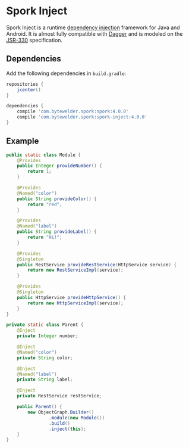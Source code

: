 # Spork Inject

Spork Inject is a runtime [dependency injection][dependency_injection] framework for Java and Android. It is almost fully compatible with [Dagger][dagger] and is modeled on the [JSR-330][jsr-330] specification.

## Dependencies

Add the following dependencies in `build.gradle`:

```groovy
repositories {
    jcenter()
}

dependencies {
    compile 'com.bytewelder.spork:spork:4.0.0'
    compile 'com.bytewelder.spork:spork-inject:4.0.0'
}
```

## Example

```java
public static class Module {
    @Provides
    public Integer provideNumber() {
        return 1;
    }

    @Provides
    @Named("color")
    public String provideColor() {
        return "red";
    }

    @Provides
    @Named("label")
    public String provideLabel() {
        return "Hi!";
    }

    @Provides
    @Singleton
    public RestService provideRestService(HttpService service) {
        return new RestServiceImpl(service);
    }

    @Provides
    @Singleton
    public HttpService provideHttpService() {
        return new HttpServiceImpl(service);
    }
}

private static class Parent {
    @Inject
    private Integer number;

    @Inject
    @Named("color")
    private String color;

    @Inject
    @Named("label")
    private String label;

    @Inject
    private RestService restService;

    public Parent() {
        new ObjectGraph.Builder()
                .module(new Module())
                .build()
                .inject(this);
    }
}
```

[dependency_injection]: https://en.wikipedia.org/wiki/Dependency_injection
[dagger]: https://google.github.io/dagger/
[benchmarks]: http://spork.bytewelder.com/about/benchmarks/
[jsr-330]: https://jcp.org/en/jsr/detail?id=330
